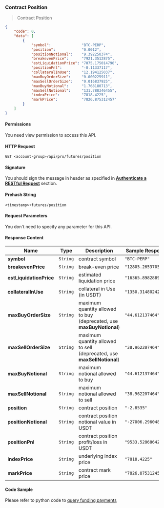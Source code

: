 ### Contract Position

> Contract Position


```json
{
    "code": 0,
    "data": [
        {
            "symbol":              "BTC-PERP",
            "position":            "0.0012",
            "positionNotional":    "9.392250374",
            "breakevenPrice":      "7921.3512875",
            "estLiquidationPrice": "7075.175014796",
            "positionPnl":         "-0.11337117",
            "collateralInUse":     "12.194125037",
            "maxBuyOrderSize":     "0.000225911",
            "maxSellOrderSize":    "0.016837925",
            "maxBuyNotional":      "1.768180713",
            "maxSellNotional":     "131.788346455",
            "indexPrice":          "7818.4225",
            "markPrice":           "7826.875312457"
        }
    ]
}
```

#### Permissions 

You need view permission to access this API.

#### HTTP Request

`GET <account-group>/api/pro/futures/position`

#### Signature

You should sign the message in header as specified in [**Authenticate a RESTful Request**](#sign-a-request) section.

#### Prehash String

`<timestamp>+futures/position`


#### Request Parameters 

You don't need to specify any parameter for this API.


#### Response Content

 Name                   | Type     | Description                                                            | Sample Response
----------------------- | -------- | ---------------------------------------------------------------------- | -------------------------
**symbol**              | `String` | contract symbol                                                        | `"BTC-PERP"`
**breakevenPrice**      | `String` | break-even price                                                       | `"12805.265370586"`
**estLiquidationPrice** | `String` | estimated liquidation price                                            | `"16365.898288993"`
**collateralInUse**     | `String` | collateral in Use (in USDT)                                            | `"1350.314802427"`
**maxBuyOrderSize**     | `String` | maximum quantity allowed to buy (deprecated, use **maxBuyNotional**)   | `"44.612137464"`
**maxSellOrderSize**    | `String` | maximum quantity allowed to sell (deprecated, use **maxSellNotional**) | `"38.962207464"`
**maxBuyNotional**      | `String` | maximum notional allowed to buy                                        | `"44.612137464"`
**maxSellNotional**     | `String` | maximum notional allowed to sell                                       | `"38.962207464"`
**position**            | `String` | contract position                                                      | `"-2.8535"`
**positionNotional**    | `String` | contract position notional value in USDT                               | `"-27006.296048541"`
**positionPnl**         | `String` | contract position profit/loss in USDT                                  | `"9533.528686427"`
**indexPrice**          | `String` | underlying index price                                                 | `"7818.4225"`  
**markPrice**           | `String` | contract mark price                                                    | `"7826.875312457"`


#### Code Sample

Please refer to python code to [query funding payments](https://github.com/bitmax-exchange/bitmax-futures-api-demo/blob/master/python/query-futures-position.py)

